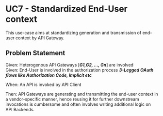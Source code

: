 # UC7 - Standardized End-User context

This use-case aims at standardizing generation and transmission of end-user context by API Gateway.


Problem Statement
-----------------

Given: Heterogenous API Gateways [_**G1,G2, ..., Gn**_] are involved   
Given: End-User is involved in the authorization process **_3-Legged OAuth flows like Authorization Code, Implicit etc_**  

When: An API is invoked by API Client  

Then: API Gateways are generating and transmitting the end-user context in a vendor-specific manner, hence reusing it for further downstream invocations is cumbersome and often involves writing additional logic on API Backends.    
